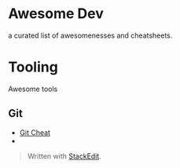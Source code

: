 
# Awesome Dev

a curated list of awesomenesses and cheatsheets.



# Tooling
Awesome tools

## Git
* [Git Cheat](docs/tooling/gitCheat.md)
* 






> Written with [StackEdit](https://stackedit.io/).
<!--stackedit_data:
eyJoaXN0b3J5IjpbMjkzOTc5NDE3LC03MTMyNTg0NThdfQ==
-->